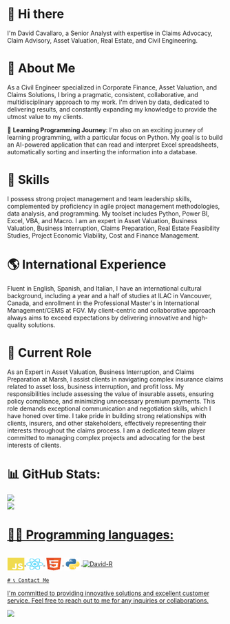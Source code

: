 # 👋 Hi there

I'm David Cavallaro, a Senior Analyst with expertise in Claims Advocacy, Claim Advisory, Asset Valuation, Real Estate, and Civil Engineering.

# 🌟 About Me

As a Civil Engineer specialized in Corporate Finance, Asset Valuation, and Claims Solutions, I bring a pragmatic, consistent, collaborative, and multidisciplinary approach to my work. I'm driven by data, dedicated to delivering results, and constantly expanding my knowledge to provide the utmost value to my clients.

🚀 **Learning Programming Journey**: I'm also on an exciting journey of learning programming, with a particular focus on Python. My goal is to build an AI-powered application that can read and interpret Excel spreadsheets, automatically sorting and inserting the information into a database.

# 🌟 Skills

I possess strong project management and team leadership skills, complemented by proficiency in agile project management methodologies, data analysis, and programming. My toolset includes Python, Power BI, Excel, VBA, and Macro. I am an expert in Asset Valuation, Business Valuation, Business Interruption, Claims Preparation, Real Estate Feasibility Studies, Project Economic Viability, Cost and Finance Management.

# 🌎 International Experience

Fluent in English, Spanish, and Italian, I have an international cultural background, including a year and a half of studies at ILAC in Vancouver, Canada, and enrollment in the Professional Master's in International Management/CEMS at FGV. My client-centric and collaborative approach always aims to exceed expectations by delivering innovative and high-quality solutions.

# 💼 Current Role

As an Expert in Asset Valuation, Business Interruption, and Claims Preparation at Marsh, I assist clients in navigating complex insurance claims related to asset loss, business interruption, and profit loss. My responsibilities include assessing the value of insurable assets, ensuring policy compliance, and minimizing unnecessary premium payments. This role demands exceptional communication and negotiation skills, which I have honed over time. I take pride in building strong relationships with clients, insurers, and other stakeholders, effectively representing their interests throughout the claims process. I am a dedicated team player committed to managing complex projects and advocating for the best interests of clients.


# 📊 GitHub Stats:
<div>
  <a href="https://github.com/DavidATMarsh">
  <img src="https://github-readme-stats-wheat-two-53.vercel.app/api?username=DavidCastroCavallaro&theme=radical&hide_border=false&include_all_commits=false&count_private=false"  width="400px" />
</div>
    
<div>
      <img src="https://github-readme-stats.vercel.app/api/top-langs/?username=DavidCastroCavallaro&repo=github-readme-stats&theme=radical&hide_border=false"  width="400px" />  
    
</div>

# 👨‍💻 Programming languages:

<div style="display: inline_block"><br>
  <img align="center" alt="David-Js" height="30" width="40" src="https://raw.githubusercontent.com/devicons/devicon/master/icons/javascript/javascript-plain.svg">
  <img align="center" alt="David-React" height="30" width="40" src="https://raw.githubusercontent.com/devicons/devicon/master/icons/react/react-original.svg">
  <img align="center" alt="David-HTML" height="30" width="40" src="https://raw.githubusercontent.com/devicons/devicon/master/icons/html5/html5-original.svg">
  <img align="center" alt="David-Python" height="30" width="40" src="https://raw.githubusercontent.com/devicons/devicon/master/icons/python/python-original.svg">
  <img align="center" alt="David-R" height="30" width="40" src="https://cdn.jsdelivr.net/gh/devicons/devicon/icons/r/r-original.svg">
</div>
  
    # 📞 Contact Me

I'm committed to providing innovative solutions and excellent customer service. Feel free to reach out to me for any inquiries or collaborations.
<div> 
  <a href="https://www.linkedin.com/in/david-cavallaro" target="_blank"><img src="https://img.shields.io/badge/-LinkedIn-%230077B5?style=for-the-badge&logo=linkedin&logoColor=white" target="_blank"></a> 
</div>
